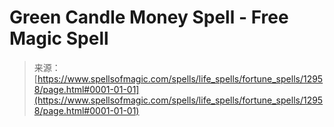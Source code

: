 <!--yml
category: 未分类
date: 2024-06-12 18:51:00
-->

# Green Candle Money Spell - Free Magic Spell

> 来源：[https://www.spellsofmagic.com/spells/life_spells/fortune_spells/12958/page.html#0001-01-01](https://www.spellsofmagic.com/spells/life_spells/fortune_spells/12958/page.html#0001-01-01)